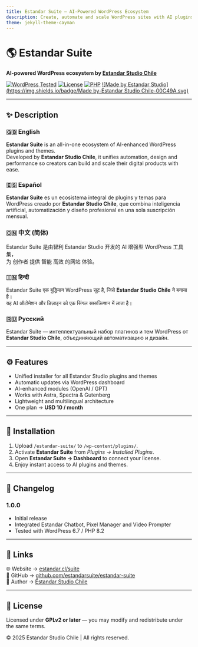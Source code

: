 ```yaml
---
title: Estandar Suite – AI-Powered WordPress Ecosystem
description: Create, automate and scale WordPress sites with AI plugins and themes by Estandar Studio Chile. USD 10 monthly subscription.
theme: jekyll-theme-cayman
---
```


# 🌎 Estandar Suite
**AI-powered WordPress ecosystem by [Estandar Studio Chile](https://www.estandar.cl)**  

[![WordPress Tested](https://img.shields.io/badge/WordPress-6.7%20tested-brightgreen.svg)](https://wordpress.org/)
[![License](https://img.shields.io/badge/License-GPLv2%20or%20later-blue.svg)](https://www.gnu.org/licenses/gpl-2.0.html)
[![PHP](https://img.shields.io/badge/PHP-%3E%3D7.4-8892BF.svg)](https://www.php.net/)
[![Made by Estandar Studio](https://img.shields.io/badge/Made by-Estandar Studio Chile-00C49A.svg)](https://www.estandar.cl)

---

## ✨ Description

### 🇬🇧 English
**Estandar Suite** is an all-in-one ecosystem of AI-enhanced WordPress plugins and themes.  
Developed by **Estandar Studio Chile**, it unifies automation, design and performance so creators can build and scale their digital products with ease.  

### 🇪🇸 Español
**Estandar Suite** es un ecosistema integral de plugins y temas para WordPress creado por **Estandar Studio Chile**, que combina inteligencia artificial, automatización y diseño profesional en una sola suscripción mensual.

### 🇨🇳 中文 (简体)
Estandar Suite 是由智利 Estandar Studio 开发的 AI 增强型 WordPress 工具集，  
为 创作者 提供 智能 高效 的网站 体验。  

### 🇮🇳 हिन्दी
Estandar Suite एक बुद्धिमान WordPress सूट है, जिसे **Estandar Studio Chile** ने बनाया है।  
यह AI ऑटोमेशन और डिज़ाइन को एक सिंगल सब्सक्रिप्शन में लाता है।  

### 🇷🇺 Русский
Estandar Suite — интеллектуальный набор плагинов и тем WordPress от **Estandar Studio Chile**, объединяющий автоматизацию и дизайн.  

---

## ⚙️ Features
- Unified installer for all Estandar Studio plugins and themes  
- Automatic updates via WordPress dashboard  
- AI-enhanced modules (OpenAI / GPT)  
- Works with Astra, Spectra & Gutenberg  
- Lightweight and multilingual architecture  
- One plan → **USD 10 / month**

---

## 🚀 Installation
1. Upload `/estandar-suite/` to `/wp-content/plugins/`.  
2. Activate **Estandar Suite** from *Plugins → Installed Plugins*.  
3. Open **Estandar Suite → Dashboard** to connect your license.  
4. Enjoy instant access to AI plugins and themes.  

---

## 🧱 Changelog
### 1.0.0  
- Initial release  
- Integrated Estandar Chatbot, Pixel Manager and Video Prompter  
- Tested with WordPress 6.7 / PHP 8.2  

---

## 🔗 Links
🌐 Website → [estandar.cl/suite](https://estandar.cl/suite)  
💾 GitHub → [github.com/estandarsuite/estandar-suite](https://github.com/estandarsuite/estandar-suite)  
🧠 Author → [Estandar Studio Chile](https://www.estandar.cl)  

---

## 📄 License
Licensed under **GPLv2 or later** — you may modify and redistribute under the same terms.  

© 2025 Estandar Studio Chile  |  All rights reserved.
